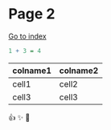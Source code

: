 # Page 2

[Go to index](index.html)

```.r
1 + 3 = 4
```
colname1 | colname2 
---|---
cell1 | cell2
cell3 | cell3

:+1: :sparkles: :camel: 
